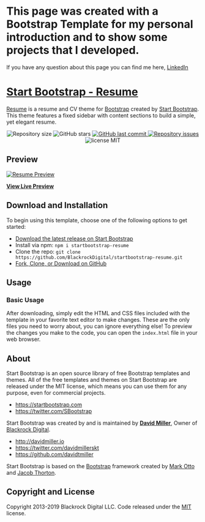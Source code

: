 # This page was created with a Bootstrap Template for my personal introduction and to show some projects that I developed.

If you have any question about this page you can find me here, <a href="https://www.linkedin.com/in/jeriel-zinga-198636176/">LinkedIn</a>

# [Start Bootstrap - Resume](https://startbootstrap.com/template-overviews/resume/)

[Resume](https://startbootstrap.com/template-overviews/resume/) is a resume and CV theme for [Bootstrap](http://getbootstrap.com/) created by [Start Bootstrap](http://startbootstrap.com/). This theme features a fixed sidebar with content sections to build a simple, yet elegant resume.

<p align="center">

  <img alt="Repository size" src="https://img.shields.io/github/repo-size/JerielZi/jerielZi.github.io">
  
  <img alt="GitHub stars" src="https://img.shields.io/github/stars/JerielZi/jerielZi.github.io">
  
  <a href="https://github.com/JerielZi/jerielZi.github.io/commits/master">
    <img alt="GitHub last commit" src="https://img.shields.io/badge/GitHub-last%20commit-blue">
  </a>

  <a href="https://img.shields.io/github/issues/JerielZi/jerielZi.github.io">
    <img alt="Repository issues" src="https://img.shields.io/github/issues/JerielZi/jerielZi.github.io">
  </a>
  
  <img alt="license MIT " src="https://img.shields.io/github/license/JerielZi/jerielZi.github.io">
   
</p>

## Preview

[![Resume Preview](https://github.com/JerielZi/jerielzinga.github.io/blob/master/img/screenshot_cv.png)](https://jerielzi.github.io/jerielzinga.github.io/)

**[View Live Preview](https://jerielzi.github.io/jerielzinga.github.io/)**



## Download and Installation

To begin using this template, choose one of the following options to get started:
* [Download the latest release on Start Bootstrap](https://startbootstrap.com/template-overviews/resume/)
* Install via npm: `npm i startbootstrap-resume`
* Clone the repo: `git clone https://github.com/BlackrockDigital/startbootstrap-resume.git`
* [Fork, Clone, or Download on GitHub](https://github.com/BlackrockDigital/startbootstrap-resume)

## Usage

### Basic Usage

After downloading, simply edit the HTML and CSS files included with the template in your favorite text editor to make changes. These are the only files you need to worry about, you can ignore everything else! To preview the changes you make to the code, you can open the `index.html` file in your web browser.


## About

Start Bootstrap is an open source library of free Bootstrap templates and themes. All of the free templates and themes on Start Bootstrap are released under the MIT license, which means you can use them for any purpose, even for commercial projects.

* https://startbootstrap.com
* https://twitter.com/SBootstrap

Start Bootstrap was created by and is maintained by **[David Miller](http://davidmiller.io/)**, Owner of [Blackrock Digital](http://blackrockdigital.io/).

* http://davidmiller.io
* https://twitter.com/davidmillerskt
* https://github.com/davidtmiller

Start Bootstrap is based on the [Bootstrap](http://getbootstrap.com/) framework created by [Mark Otto](https://twitter.com/mdo) and [Jacob Thorton](https://twitter.com/fat).

## Copyright and License

Copyright 2013-2019 Blackrock Digital LLC. Code released under the [MIT](https://github.com/BlackrockDigital/startbootstrap-resume/blob/gh-pages/LICENSE) license.
